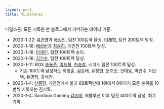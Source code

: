 ```yaml
---
layout: post
title: Milestones
---
```


마일스톤: 모든 기록은 본 블로그에서 커버하는 데이터 기준.

- 2020-1-22: [유관영](../yugwanyeong)과 [배성빈](../baeseongbin), 팀전 100트랙 달성. [이재혁](../ijaehyeok), 팀전 200트랙 달성.
- 2020-1-18: [배성빈](../baeseongbin)과 [정승하](../jeongseungha), 개인전 100트랙 달성.
- 2020-1-18: [이재인](../ijaein), 팀전 100트랙 승리.
- 2020-1-18: [김기수](../gimgisu), 팀전 100트랙 달성.
- 2020-1-11: ROX [송용준](../songyongjun), [이재혁](../ijaehyeok), [한승철](../hanseungcheol), 스피드 팀전 100트랙 달성. 
    - 기존 100트랙 달성자는 최영훈, 김승태, 유창현, 문호준, 전대웅, 박인수, 이은택, 유영혁, 강석인.
- 2020-1-4: [신종민](../shinjongmin), 개인전에서 불과 89트랙만에 1위에서 8위까지 모든 순위를 10번씩 기록하는 진기록.
- 2020-1-4: Sandbox Gaming [김승태](../gimseungtae), 에볼루션 이후 팀전 400트랙 달성, 최고 기록.
